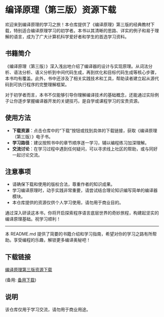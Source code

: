 # 编译原理（第三版）资源下载

欢迎来到编译原理的学习之旅！本仓库提供了《编译原理》第三版的经典教材下载，特别适合编译原理学习的初学者。本书以其清晰的思路、详实的例子和易于理解的语言，成为了广大计算机科学爱好者和学生的首选学习资料。

## 书籍简介

《编译原理（第三版）》深入浅出地介绍了编译器的设计与实现原理。从词法分析、语法分析、语义分析到中间代码生成，再到优化和目标代码生成等核心步骤，本书均有覆盖。此外，书中还涉及了相关实践技术和工具，帮助读者建立起从源代码到可执行程序的完整理解框架。

对于初学者而言，本书不仅能够引导你理解编译技术的基础概念，还能通过实际例子让你逐步掌握编译器开发的关键技巧，是自学或课程学习的宝贵资源。

## 使用方法

- **下载资源**：点击仓库中的“下载”按钮或找到具体的下载链接，获取《编译原理（第三版）》电子书。
- **学习路径**：建议按照书中的章节顺序逐一学习，辅以编程练习加深理解。
- **交流讨论**：在学习过程中遇到任何疑问，可以寻求线上社区的帮助，或与同好一起讨论交流。

## 注意事项

- 请确保下载和使用的版权合法，尊重作者的知识成果。
- 学习编译原理时，动手实践非常重要，请尝试结合理论知识编写简单的编译器模块。
- 本仓库提供的资源仅供个人学习使用，请勿用于商业目的。

通过深入研读这本书，你将开启探索程序语言底层世界的奇妙旅程，构建起坚实的编译原理基础。祝学习顺利！

---

本 README.md 提供了简要的书籍介绍和学习指南，希望对你的学习之路有所帮助。享受编程的乐趣，解锁更多编译奥秘吧！

## 下载链接
[编译原理第三版资源下载](https://pan.quark.cn/s/eab0764cc1d9) 

(备用: [备用下载](https://pan.baidu.com/s/1QZtkQ7Oj8nZFQ-PrINJHPw?pwd=1234))

## 说明

该仓库仅用于学习交流，请勿用于商业用途。
